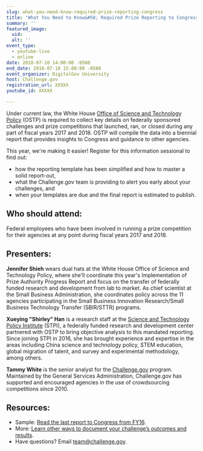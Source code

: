 ```yaml
---
slug: what-you-need-know-required-prize-reporting-congress
title: 'What You Need to Know&#58; Required Prize Reporting to Congress'
summary: ''
featured_image:
  uid:
  alt: ''
event_type:
  - youtube-live
  - online
date: 2018-07-10 14:00:00 -0500
end_date: 2018-07-10 15:00:00 -0500
event_organizer: DigitalGov University
host: Challenge.gov
registration_url: XXXXX
youtube_id: XXXXX

---
```


Under current law, the White House [Office of Science and Technology Policy](https://www.whitehouse.gov/ostp/) (OSTP) is required to collect key details on federally sponsored challenges and prize competitions that launched, ran, or closed during any part of fiscal years 2017 and 2018. OSTP will compile the data into a biennial report that provides insights to Congress and guidance to other agencies.

This year, we're making it easier! Register for this information sessional to find out:

- how the reporting template has been simplified and how to master a solid report-out, 
- what the Challenge.gov team is providing to alert you early about your challenges, and
- when your templates are due and the final report is estimated to publish.

## Who should attend:

Federal employees who have been involved in running a prize competition for their agencies at any point during fiscal years 2017 and 2018.

## Presenters:

**Jennifer Shieh** wears dual hats at the White House Office of Science and Technology Policy, where she'll coordinate this year's Implementation of Prize Authority Progress Report and focus on the transfer of federally funded research and development from lab to market. As chief scientist at the Small Business Administration, she coordinates policy across the 11 agencies participating in the Small Business Innovation Research/Small Business Technology Transfer (SBIR/STTR) programs.

**Xueying "Shirley" Han** is a research staff at the [Science and Technology Policy Institute](https://www.ida.org/STPI) (STPI), a federally funded research and development center partnered with OSTP to bring objective analysis to this mandated reporting. Since joining STPI in 2016, she has brought experience and expertise in the areas including China science and technology policy, STEM education, global migration of talent, and survey and experimental methodology, among others.

**Tammy White** is the senior analyst for the [Challenge.gov](https://challenge.gov) program. Maintained by the General Services Administration, Challenge.gov has supported and encouraged agencies in the use of crowdsourcing competitions since 2010.

## Resources:

- Sample: [Read the last report to Congress from FY16](https://www.challenge.gov/toolkit/files/2017/07/FY2016-Implementation-Federal-Prize-Authority-Report-and-Appendices.pdf).
- More: [Learn other ways to document your challenge’s outcomes and results](https://www.challenge.gov/toolkit/transition/).
- Have questions? Email [team@challenge.gov](mailto:team@challenge.gov).
